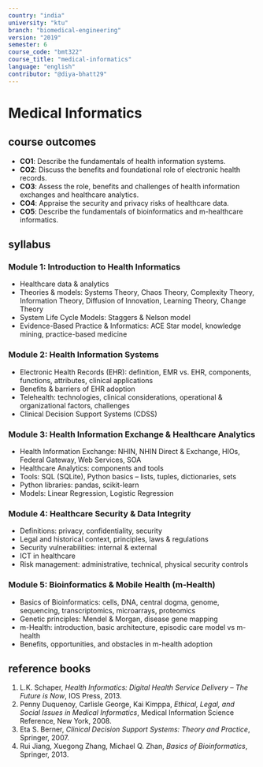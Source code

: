 ```yaml
---
country: "india"
university: "ktu"
branch: "biomedical-engineering"
version: "2019"
semester: 6
course_code: "bmt322"
course_title: "medical-informatics"
language: "english"
contributor: "@diya-bhatt29"
---
```


# Medical Informatics

## course outcomes

- **CO1**: Describe the fundamentals of health information systems.  
- **CO2**: Discuss the benefits and foundational role of electronic health records.  
- **CO3**: Assess the role, benefits and challenges of health information exchanges and healthcare analytics.  
- **CO4**: Appraise the security and privacy risks of healthcare data.  
- **CO5**: Describe the fundamentals of bioinformatics and m-healthcare informatics.

## syllabus

### Module 1: Introduction to Health Informatics

- Healthcare data & analytics
- Theories & models: Systems Theory, Chaos Theory, Complexity Theory, Information Theory, Diffusion of Innovation, Learning Theory, Change Theory
- System Life Cycle Models: Staggers & Nelson model
- Evidence-Based Practice & Informatics: ACE Star model, knowledge mining, practice-based medicine

### Module 2: Health Information Systems

- Electronic Health Records (EHR): definition, EMR vs. EHR, components, functions, attributes, clinical applications
- Benefits & barriers of EHR adoption
- Telehealth: technologies, clinical considerations, operational & organizational factors, challenges
- Clinical Decision Support Systems (CDSS)

### Module 3: Health Information Exchange & Healthcare Analytics

- Health Information Exchange: NHIN, NHIN Direct & Exchange, HIOs, Federal Gateway, Web Services, SOA
- Healthcare Analytics: components and tools
- Tools: SQL (SQLite), Python basics – lists, tuples, dictionaries, sets
- Python libraries: pandas, scikit-learn
- Models: Linear Regression, Logistic Regression

### Module 4: Healthcare Security & Data Integrity

- Definitions: privacy, confidentiality, security
- Legal and historical context, principles, laws & regulations
- Security vulnerabilities: internal & external
- ICT in healthcare
- Risk management: administrative, technical, physical security controls

### Module 5: Bioinformatics & Mobile Health (m-Health)

- Basics of Bioinformatics: cells, DNA, central dogma, genome, sequencing, transcriptomics, microarrays, proteomics
- Genetic principles: Mendel & Morgan, disease gene mapping
- m-Health: introduction, basic architecture, episodic care model vs m-health
- Benefits, opportunities, and obstacles in m-health adoption

## reference books

1. L.K. Schaper, *Health Informatics: Digital Health Service Delivery – The Future is Now*, IOS Press, 2013.  
2. Penny Duquenoy, Carlisle George, Kai Kimppa, *Ethical, Legal, and Social Issues in Medical Informatics*, Medical Information Science Reference, New York, 2008.  
3. Eta S. Berner, *Clinical Decision Support Systems: Theory and Practice*, Springer, 2007.  
4. Rui Jiang, Xuegong Zhang, Michael Q. Zhan, *Basics of Bioinformatics*, Springer, 2013.
